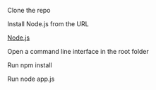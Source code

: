 Clone the repo

Install Node.js from the URL

[Node.js](https://nodejs.org/en/download/)

Open a command line interface in the root folder

Run npm install

Run node app.js